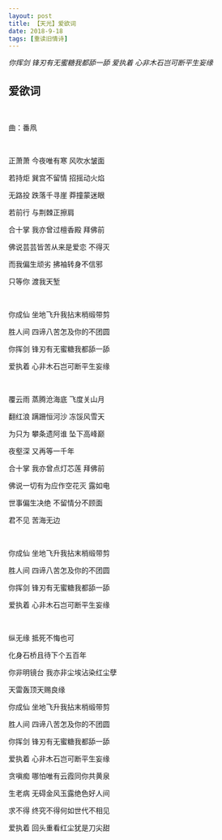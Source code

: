 ```yaml
---
layout: post
title: 【天光】爱欲词
date: 2018-9-18
tags: [重读旧情诗]
---
```


*你挥剑 锋刃有无蜜糖我都舔一舔
爱执着 心非木石岂可断平生妄缘*

## 爱欲词

<br>

曲：番凧

<br>

正萧萧 今夜唯有寒 风吹水皱面

若持炬 巽宫不留情 招摇动火焰

无路投 跌落千寻崖 莽撞蒙迷眼

若前行 与荆棘正擦肩

合十掌 我亦曾过檀香殿 拜佛前

佛说芸芸皆苦从来是爱恋 不得灭

而我偏生顽劣 拂袖转身不信邪

只等你 渡我天堑

<br>

你成仙 坐地飞升我拈末梢缎带剪

胜人间 四谛八苦怎及你的不团圆

你挥剑 锋刃有无蜜糖我都舔一舔

爱执着 心非木石岂可断平生妄缘

<br>

覆云雨 蒸腾沧海底 飞度关山月

翻红浪 蹒跚恒河沙 冻馁风雪天

为只为 攀条遗阿谁 坠下高峰巅

夜壑深 又再等一千年

合十掌 我亦曾点灯芯莲 拜佛前

佛说一切有为应作空花灭 露如电

世事偏生决绝 不留情分不顾面

君不见 苦海无边

<br>

你成仙 坐地飞升我拈末梢缎带剪

胜人间 四谛八苦怎及你的不团圆

你挥剑 锋刃有无蜜糖我都舔一舔

爱执着 心非木石岂可断平生妄缘

<br>

纵无缘 抵死不悔也可

化身石桥且待下个五百年

你非明镜台 我亦非尘埃沾染红尘孽 

天雷轰顶天赐良缘

你成仙 坐地飞升我拈末梢缎带剪

胜人间 四谛八苦怎及你的不团圆

你挥剑 锋刃有无蜜糖我都舔一舔

爱执着 心非木石岂可断平生妄缘

贪嗔痴 哪怕唯有云霞同你共黄泉

生老病 无碍金风玉露绝色好人间

求不得 终究不得何如世代不相见

爱执着 回头重看红尘犹是刀尖甜

<br>
<br>



